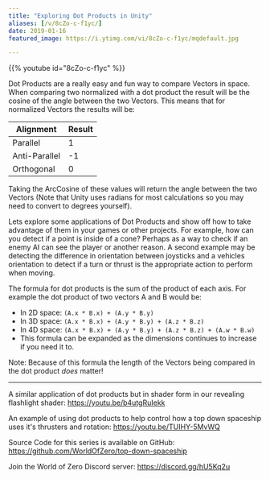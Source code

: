 ```yaml
---
title: "Exploring Dot Products in Unity"
aliases: [/v/8cZo-c-f1yc/]
date: 2019-01-16
featured_image: https://i.ytimg.com/vi/8cZo-c-f1yc/mqdefault.jpg

---
```


{{% youtube id="8cZo-c-f1yc" %}}

Dot Products are a really easy and fun way to compare Vectors in space. When comparing two normalized with a dot product the result will be the cosine of the angle between the two Vectors. This means that for normalized Vectors the results will be:

| Alignment    | Result |
| ------------------- | ----------- |
| Parallel         | 1           |
| Anti-Parallel | -1         |
| Orthogonal   | 0          |

Taking the ArcCosine of these values will return the angle between the two Vectors (Note that Unity uses radians for most calculations so you may need to convert to degrees yourself).

Lets explore some applications of Dot Products and show off how to take advantage of them in your games or other projects. For example, how can you detect if a point is inside of a cone? Perhaps as a way to check if an enemy AI can see the player or another reason. A second example may be detecting the difference in orientation between joysticks and a vehicles orientation to detect if a turn or thrust is the appropriate action to perform when moving.

The formula for dot products is the sum of the product of each axis. For example the dot product of two vectors A and B would be:

* In 2D space: `(A.x * B.x) + (A.y * B.y)`
* In 3D space: `(A.x * B.x) + (A.y * B.y) + (A.z * B.z)`
* In 4D space: `(A.x * B.x) + (A.y * B.y) + (A.z * B.z) + (A.w * B.w)`
* This formula can be expanded as the dimensions continues to increase if you need it to.

Note: Because of this formula the length of the Vectors being compared in the dot product *does* matter!

***

A similar application of dot products but in shader form in our revealing flashlight shader: https://youtu.be/b4utgRuIekk

An example of using dot products to help control how a top down spaceship uses it's thrusters and rotation: https://youtu.be/TUIHY-5MvWQ

Source Code for this series is available on GitHub: https://github.com/WorldOfZero/top-down-spaceship

Join the World of Zero Discord server: https://discord.gg/hU5Kq2u